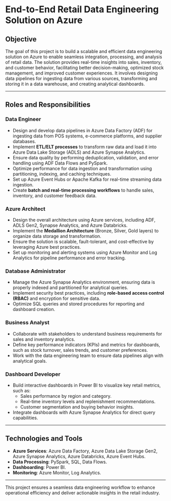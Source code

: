 
# End-to-End Retail Data Engineering Solution on Azure

## **Objective**
The goal of this project is to build a scalable and efficient data engineering solution on Azure to enable seamless integration, processing, and analysis of retail data. The solution provides real-time insights into sales, inventory, and customer behavior, facilitating better decision-making, optimized stock management, and improved customer experiences. It involves designing data pipelines for ingesting data from various sources, transforming and storing it in a data warehouse, and creating analytical dashboards.

---

## **Roles and Responsibilities**

### **Data Engineer**
- Design and develop data pipelines in Azure Data Factory (ADF) for ingesting data from POS systems, e-commerce platforms, and supplier databases.
- Implement **ETL/ELT processes** to transform raw data and load it into Azure Data Lake Storage (ADLS) and Azure Synapse Analytics.
- Ensure data quality by performing deduplication, validation, and error handling using ADF Data Flows and PySpark.
- Optimize performance for data ingestion and transformation using partitioning, indexing, and caching techniques.
- Set up Azure Event Hubs or Apache Kafka for real-time streaming data ingestion.
- Create **batch and real-time processing workflows** to handle sales, inventory, and customer feedback data.

### **Azure Architect**
- Design the overall architecture using Azure services, including ADF, ADLS Gen2, Synapse Analytics, and Azure Databricks.
- Implement the **Medallion Architecture** (Bronze, Silver, Gold layers) to organize data storage and transformation.
- Ensure the solution is scalable, fault-tolerant, and cost-effective by leveraging Azure best practices.
- Set up monitoring and alerting systems using Azure Monitor and Log Analytics for pipeline performance and error tracking.

### **Database Administrator**
- Manage the Azure Synapse Analytics environment, ensuring data is properly indexed and partitioned for analytical queries.
- Implement security best practices, including **role-based access control (RBAC)** and encryption for sensitive data.
- Optimize SQL queries and stored procedures for reporting and dashboard creation.

### **Business Analyst**
- Collaborate with stakeholders to understand business requirements for sales and inventory analytics.
- Define key performance indicators (KPIs) and metrics for dashboards, such as stock turnover, sales trends, and customer preferences.
- Work with the data engineering team to ensure data pipelines align with analytical goals.

### **Dashboard Developer**
- Build interactive dashboards in Power BI to visualize key retail metrics, such as:
  - Sales performance by region and category.
  - Real-time inventory levels and replenishment recommendations.
  - Customer segmentation and buying behavior insights.
- Integrate dashboards with Azure Synapse Analytics for direct query capabilities.

---

## **Technologies and Tools**
- **Azure Services**: Azure Data Factory, Azure Data Lake Storage Gen2, Azure Synapse Analytics, Azure Databricks, Azure Event Hubs.
- **Data Processing**: PySpark, SQL, Data Flows.
- **Dashboarding**: Power BI.
- **Monitoring**: Azure Monitor, Log Analytics.

---

This project ensures a seamless data engineering workflow to enhance operational efficiency and deliver actionable insights in the retail industry.
